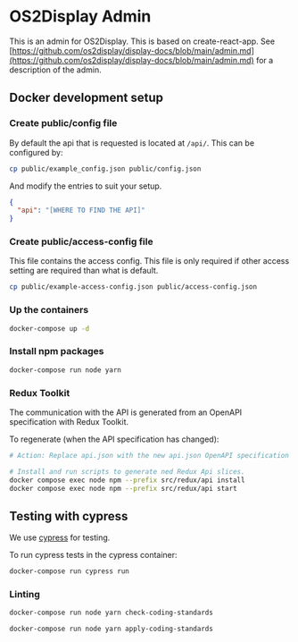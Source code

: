# OS2Display Admin

This is an admin for OS2Display.
This is based on create-react-app.
See [https://github.com/os2display/display-docs/blob/main/admin.md](https://github.com/os2display/display-docs/blob/main/admin.md) for a description of the admin.

## Docker development setup

### Create public/config file

By default the api that is requested is located at `/api/`.
This can be configured by:

```bash
cp public/example_config.json public/config.json
```

And modify the entries to suit your setup.

```json
{
  "api": "[WHERE TO FIND THE API]"
}
```

### Create public/access-config file

This file contains the access config. This file is only required if other access setting are required than what is default.

```bash
cp public/example-access-config.json public/access-config.json
```

### Up the containers

```bash
docker-compose up -d
```

### Install npm packages

```bash
docker-compose run node yarn
```

### Redux Toolkit

The communication with the API is generated from an OpenAPI
specification with Redux Toolkit.

To regenerate (when the API specification has changed):

```bash
# Action: Replace api.json with the new api.json OpenAPI specification

# Install and run scripts to generate ned Redux Api slices.
docker compose exec node npm --prefix src/redux/api install
docker compose exec node npm --prefix src/redux/api start
```

## Testing with cypress

We use [cypress](https://www.cypress.io/) for testing.

To run cypress tests in the cypress container:

```bash
docker-compose run cypress run
```

### Linting

```bash
docker-compose run node yarn check-coding-standards
```

```bash
docker-compose run node yarn apply-coding-standards
```
